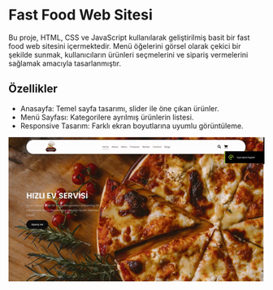 # Fast Food Web Sitesi

Bu proje, HTML, CSS ve JavaScript kullanılarak geliştirilmiş basit bir fast food web sitesini içermektedir. Menü öğelerini görsel olarak çekici bir şekilde sunmak, kullanıcıların ürünleri seçmelerini ve sipariş vermelerini sağlamak amacıyla tasarlanmıştır.

 ## Özellikler 

- Anasayfa: Temel sayfa tasarımı, slider ile öne çıkan ürünler.
- Menü Sayfası: Kategorilere ayrılmış ürünlerin listesi.
- Responsive Tasarım: Farklı ekran boyutlarına uyumlu görüntüleme.


![](Restorant.gif.gif)